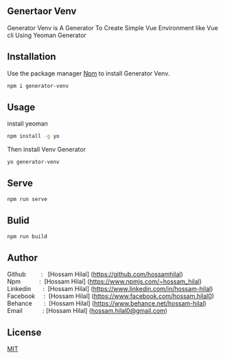 ## Genertaor Venv
Generator Venv is A Generator To Create Simple Vue Environment like Vue cli Using Yeoman Generator 


## Installation

Use the package manager [Npm](https://www.npmjs.com/) to install Generator Venv.

```bash
npm i generator-venv
```

## Usage
install yeoman 

```bash
npm install -g yo
```
Then install Venv Generator <br />

```bash
yo generator-venv
```

## Serve

```bash
npm run serve 
```

## Bulid

```bash
npm run build 
```

## Author
Github &nbsp; &nbsp; &nbsp; &nbsp;  : &nbsp; [Hossam Hilal] (https://github.com/hossamhilal) <br />
Npm &nbsp; &nbsp; &nbsp; &nbsp; &nbsp;  :&nbsp; [Hossam Hilal] (https://www.npmjs.com/~hossam_hilal) <br />
Linkedin &nbsp; &nbsp;  &nbsp;  :&nbsp; [Hossam Hilal] (https://www.linkedin.com/in/hossam-hilal) <br />
Facebook &nbsp; &nbsp;  :&nbsp; [Hossam Hilal] (https://www.facebook.com/hossam.hilal0) <br />
Behance &nbsp; &nbsp; &nbsp; :&nbsp; [Hossam Hilal] (https://www.behance.net/hossam-hilal) <br />
Email  &nbsp; &nbsp; &nbsp; &nbsp; &nbsp; &nbsp;:&nbsp;[Hossam Hilal] (hossam.hilal0@gmail.com) <br />



## License
[MIT](https://choosealicense.com/licenses/mit/)
